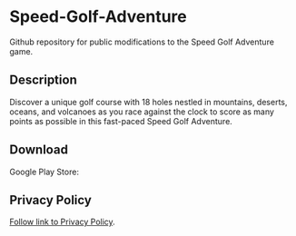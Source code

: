 # Speed-Golf-Adventure
Github repository for public modifications to the Speed Golf Adventure game.

## Description
Discover a unique golf course with 18 holes nestled in mountains, deserts, oceans, and volcanoes as you race against the clock to score as many points as possible in this fast-paced Speed Golf Adventure.

## Download
Google Play Store: 

## Privacy Policy
[Follow link to Privacy Policy](https://github.com/GreenShellJimmy/Speed-Golf-Adventure/blob/main/PrivacyPolicy.md).
